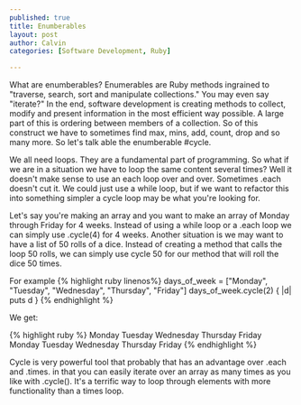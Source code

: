 ```yaml
--- 
published: true
title: Enumberables
layout: post
author: Calvin
categories: [Software Development, Ruby]

---
```

What are enumberables? Enumerables are Ruby methods ingrained to "traverse, search, sort and manipulate collections." You may even say "iterate?" In the end, software development is creating methods to collect, modify and present information in the most efficient way possible. A large part of this is ordering between members of a collection. So of this construct we have to sometimes find max, mins, add, count, drop and so many more. So let's talk able the enumberable #cycle.

We all need loops. They are a fundamental part of programming. So what if we are in a situation we have to loop the same content several times? Well it doesn't make sense to use an each loop over and over. Sometimes .each doesn't cut it. We could just use a while loop, but if we want to refactor this into something simpler a cycle loop may be what you're looking for.

Let's say you're making an array and you want to make an array of Monday through Friday for 4 weeks. Instead of using a while loop or a .each loop we can simply use .cycle(4) for 4 weeks. Another situation is we may want to have a list of 50 rolls of a dice. Instead of creating a method that calls the loop 50 rolls, we can simply use cycle 50 for our method that will roll the dice 50 times.

For example
{% highlight ruby linenos%}
days_of_week = ["Monday", "Tuesday", "Wednesday", "Thursday", "Friday"]
days_of_week.cycle(2) { |d| puts d }
{% endhighlight %}

We get:

{% highlight ruby %}
Monday
Tuesday
Wednesday
Thursday
Friday
Monday
Tuesday
Wednesday
Thursday
Friday
{% endhighlight %}

Cycle is very powerful tool that probably that has an advantage over .each and .times. in that you can easily iterate over an array as many times as you like with .cycle(). It's a terrific way to loop through elements with more functionality than a times loop.
